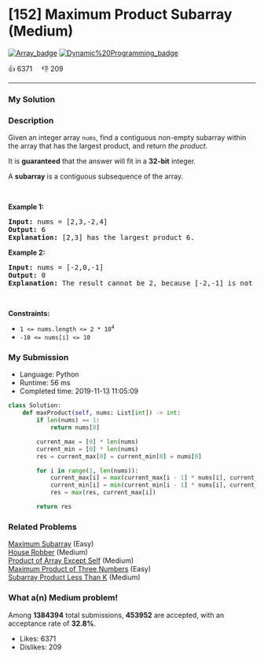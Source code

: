 # [152] Maximum Product Subarray (Medium)

[![Array_badge](https://img.shields.io/badge/topic-Array-green.svg)](https://leetcode.com/problems/maximum-product-subarray/)  [![Dynamic%20Programming_badge](https://img.shields.io/badge/topic-Dynamic%20Programming-green.svg)](https://leetcode.com/problems/maximum-product-subarray/) 

:+1: 6371 &nbsp; &nbsp; :thumbsdown: 209

---

### My Solution


### Description
<p>Given an integer array <code>nums</code>, find a contiguous non-empty subarray within the array that has the largest product, and return <em>the product</em>.</p>

<p>It is <strong>guaranteed</strong> that the answer will fit in a <strong>32-bit</strong> integer.</p>

<p>A <strong>subarray</strong> is a contiguous subsequence of the array.</p>

<p>&nbsp;</p>
<p><strong>Example 1:</strong></p>

<pre>
<strong>Input:</strong> nums = [2,3,-2,4]
<strong>Output:</strong> 6
<strong>Explanation:</strong> [2,3] has the largest product 6.
</pre>

<p><strong>Example 2:</strong></p>

<pre>
<strong>Input:</strong> nums = [-2,0,-1]
<strong>Output:</strong> 0
<strong>Explanation:</strong> The result cannot be 2, because [-2,-1] is not a subarray.
</pre>

<p>&nbsp;</p>
<p><strong>Constraints:</strong></p>

<ul>
	<li><code>1 &lt;= nums.length &lt;= 2 * 10<sup>4</sup></code></li>
	<li><code>-10 &lt;= nums[i] &lt;= 10</code></li>
</ul>



### My Submission

- Language: Python
- Runtime: 56 ms
- Completed time: 2019-11-13 11:05:09

```Python
class Solution:
    def maxProduct(self, nums: List[int]) -> int:
        if len(nums) == 1:
            return nums[0]

        current_max = [0] * len(nums)
        current_min = [0] * len(nums)
        res = current_max[0] = current_min[0] = nums[0]

        for i in range(1, len(nums)):
            current_max[i] = max(current_max[i - 1] * nums[i], current_min[i - 1] * nums[i], nums[i])
            current_min[i] = min(current_min[i - 1] * nums[i], current_max[i - 1] * nums[i], nums[i])
            res = max(res, current_max[i])

        return res
```


### Related Problems
[Maximum Subarray](https://leetcode.com/problems/maximum-subarray/) (Easy) <br>
[House Robber](https://leetcode.com/problems/house-robber/) (Medium) <br>
[Product of Array Except Self](https://leetcode.com/problems/product-of-array-except-self/) (Medium) <br>
[Maximum Product of Three Numbers](https://leetcode.com/problems/maximum-product-of-three-numbers/) (Easy) <br>
[Subarray Product Less Than K](https://leetcode.com/problems/subarray-product-less-than-k/) (Medium) <br>



### What a(n) Medium problem!
Among **1384394** total submissions, **453952** are accepted, with an acceptance rate of **32.8%**. <br>

- Likes: 6371
- Dislikes: 209

